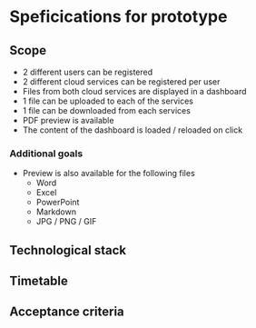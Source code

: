 # Speficications for prototype
## Scope
* 2 different users can be registered
* 2 different cloud services can be registered per user
* Files from both cloud services are displayed in a dashboard
* 1 file can be uploaded to each of the services
* 1 file can be downloaded from each services
* PDF preview is available
* The content of the dashboard is loaded / reloaded on click

### Additional goals
* Preview is also available for the following files
  * Word
  * Excel
  * PowerPoint
  * Markdown
  * JPG / PNG / GIF

## Technological stack

## Timetable

## Acceptance criteria

